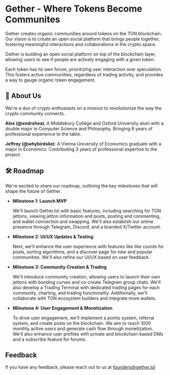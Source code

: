 # Gether - Where Tokens Become Communites

Gether creates organic communities around tokens on the TON blockchain. Our vision is to create an open social platform that brings people together, fostering meaningful interactions and collaborations in the crypto space. 

Gether is building an open social platform on top of the blockchain layer, allowing users to see if people are actively engaging with a given token.

Each token has its own forum, prioritizing user interaction over speculation. This fosters active communities, regardless of trading activity, and provides a way to gauge organic token engagement.


## 🚀 About Us

We're a duo of crypto enthusiasts on a mission to revolutionize the way the crypto community connects. 

**Alex (@xndrshea)**: A Middlebury College and Oxford University alum with a double major in Computer Science and Philosophy. Bringing 6 years of professional experience to the table.

**Jeffrey (@whybirdslie)**: A Vienna University of Economics graduate with a major in Economics. Contributing 3 years of professional expertise to the project.


## 🛠 Roadmap

We're excited to share our roadmap, outlining the key milestones that will shape the future of Gether.

- **Milestone 1: Launch MVP**

    We'll launch Gether.lol with basic features, including searching for TON jettons, viewing jetton information and posts, posting and commenting, and wallet connection and swapping. We'll also establish our online presence through Telegram, Discord, and a branded X/Twitter account.

- **Milestone 2: UI/UX Updates & Testing**
    
    Next, we'll enhance the user experience with features like like counts for posts, sorting algorithms, and a discover page for new and popular communities. We'll also refine our UI/UX based on user feedback.

- **Milestone 3: Community Creation & Trading**

    We'll introduce community creation, allowing users to launch their own jettons with bonding curves and co-create Telegram group chats. We'll also develop a Trading Terminal with dedicated trading pages for each community, charting, and trading functionality. Additionally, we'll collaborate with TON ecosystem builders and integrate more wallets.

- **Milestone 4: User Engagement & Monetization**
    
    To drive user engagement, we'll implement a points system, referral system, and create posts on the blockchain. We aim to reach 1000 monthly active users and generate cash flow through monetization. We'll also enhance user profiles with private and blockchain-based DMs and a subscribe feature for forums.


## Feedback

If you have any feedback, please reach out to us at founders@gether.lol

